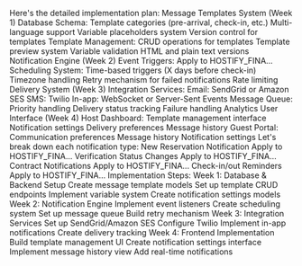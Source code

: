 Here's the detailed implementation plan:
Message Templates System (Week 1)
Database Schema:
Template categories (pre-arrival, check-in, etc.)
Multi-language support
Variable placeholders system
Version control for templates
Template Management:
CRUD operations for templates
Template preview system
Variable validation
HTML and plain text versions
Notification Engine (Week 2)
Event Triggers:
Apply to HOSTIFY_FINA...
Scheduling System:
Time-based triggers (X days before check-in)
Timezone handling
Retry mechanism for failed notifications
Rate limiting
Delivery System (Week 3)
Integration Services:
Email: SendGrid or Amazon SES
SMS: Twilio
In-app: WebSocket or Server-Sent Events
Message Queue:
Priority handling
Delivery status tracking
Failure handling
Analytics
User Interface (Week 4)
Host Dashboard:
Template management interface
Notification settings
Delivery preferences
Message history
Guest Portal:
Communication preferences
Message history
Notification settings
Let's break down each notification type:
New Reservation Notification
Apply to HOSTIFY_FINA...
Verification Status Changes
Apply to HOSTIFY_FINA...
Contract Notifications
Apply to HOSTIFY_FINA...
Check-in/out Reminders
Apply to HOSTIFY_FINA...
Implementation Steps:
Week 1: Database & Backend Setup
Create message template models
Set up template CRUD endpoints
Implement variable system
Create notification settings models
Week 2: Notification Engine
Implement event listeners
Create scheduling system
Set up message queue
Build retry mechanism
Week 3: Integration Services
Set up SendGrid/Amazon SES
Configure Twilio
Implement in-app notifications
Create delivery tracking
Week 4: Frontend Implementation
Build template management UI
Create notification settings interface
Implement message history view
Add real-time notifications